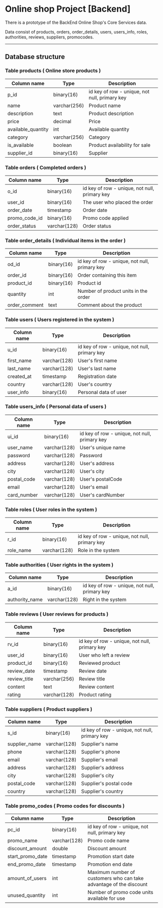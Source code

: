 # Online shop Project [Backend]

 There is a prototype of the BackEnd Online Shop's Core Services data.
 
 Data consist of products, orders, order_details, users, users_info, roles, authorities, reviews, suppliers, promocodes.
 ___
 
## Database structure

### Table products ( Online store products )

| Column name        | Type         | Description                                   |
|--------------------|--------------|-----------------------------------------------|
| p_id               | binary(16)   | id key of row - unique, not null, primary key |
| name               | varchar(256) | Product name                                  |
| description        | text         | Product description                           |
| price              | decimal      | Price                                         |
| available_quantity | int          | Available quantity                            |
| category           | varchar(256) | Category                                      |
| is_available       | boolean      | Product availability for sale                 |
| supplier_id        | binary(16)   | Supplier                                      |


### Table orders ( Сompleted orders )

| Column name   | Type         | Description                                   |
|---------------|--------------|-----------------------------------------------|
| o_id          | binary(16)   | id key of row - unique, not null, primary key |
| user_id       | binary(16)   | The user who placed the order                 |
| order_date    | timestamp    | Order date                                    |
| promo_code_id | binary(16)   | Promo code applied                            |
| order_status  | varchar(128) | Order status                                  |



### Table order_details ( Individual items in the order )

| Column name   | Type       | Description                                   |
|---------------|------------|-----------------------------------------------|
| od_id         | binary(16) | id key of row - unique, not null, primary key |
| order_id      | binary(16) | Order containing this item                    |
| product_id    | binary(16) | Product id                                    |
| quantity      | int        | Number of product units in the order          |
| order_comment | text       | Comment about the product                     |



### Table users ( Users registered in the system )

| Column name | Type         | Description                                   |
|-------------|--------------|-----------------------------------------------|
| u_id        | binary(16)   | id key of row - unique, not null, primary key |
| first_name  | varchar(128) | User's first name                             |
| last_name   | varchar(128) | User's  last name                             |
| created_at  | timestamp    | Registration date                             |
| country     | varchar(128) | User's country                                |
| user_info   | binary(16)   | Personal data of user                         |



### Table users_info ( Personal data of users )

| Column name | Type         | Description                                   |
|-------------|--------------|-----------------------------------------------|
| ui_id       | binary(16)   | id key of row - unique, not null, primary key |
| user_name   | varchar(128) | User's unique name                            |
| password    | varchar(128) | Password                                      |
| address     | varchar(128) | User's address                                |
| city        | varchar(128) | User's city                                   |
| postal_code | varchar(128) | User's postalCode                             |
| email       | varchar(128) | User's email                                  |
| card_number | varchar(128) | User's cardNumber                             |



### Table roles ( User roles in the system )

| Column name | Type         | Description                                   |
|-------------|--------------|-----------------------------------------------|
| r_id        | binary(16)   | id key of row - unique, not null, primary key |
| role_name   | varchar(128) | Role in the system                            |



### Table authorities ( User rights in the system )

| Column name    | Type         | Description                                   |
|----------------|--------------|-----------------------------------------------|
| a_id           | binary(16)   | id key of row - unique, not null, primary key |
| authority_name | varchar(128) | Right in the system                           |



### Table reviews ( User reviews for products )

| Column name  | Type         | Description                                   |
|--------------|--------------|-----------------------------------------------|
| rv_id        | binary(16)   | id key of row - unique, not null, primary key |
| user_id      | binary(16)   | User who left a review                        |
| product_id   | binary(16)   | Reviewed product                              |
| review_date  | timestamp    | Review date                                   |
| review_title | varchar(256) | Review title                                  |
| content      | text         | Review content                                |
| rating       | varchar(128) | Product rating                                |



### Table suppliers ( Product suppliers )

| Column name   | Type         | Description                                   |
|---------------|--------------|-----------------------------------------------|
| s_id          | binary(16)   | id key of row - unique, not null, primary key |
| supplier_name | varchar(128) | Supplier's name                               |
| phone         | varchar(128) | Supplier's phone                              |
| email         | varchar(128) | Supplier's email                              |
| address       | varchar(128) | Supplier's address                            |
| city          | varchar(128) | Supplier's city                               |
| postal_code   | varchar(128) | Supplier's postal code                        |
| country       | varchar(128) | Supplier's country                            |



### Table promo_codes ( Promo codes for discounts )

| Column name      | Type         | Description                                                        |
|------------------|--------------|--------------------------------------------------------------------|
| pc_id            | binary(16)   | id key of row - unique, not null, primary key                      |
| promo_name       | varchar(128) | Promo code name                                                    |
| discount_amount  | double       | Discount amount                                                    |
| start_promo_date | timestamp    | Promotion start date                                               |
| end_promo_date   | timestamp    | Promotion end date                                                 |
| amount_of_users  | int          | Maximum number of customers who can take advantage of the discount |
| unused_quantity  | int          | Number of promo code units available for use                       |




